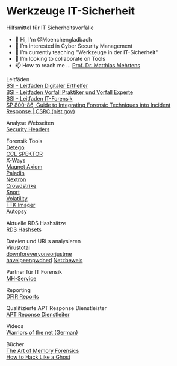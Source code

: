 # Werkzeuge IT-Sicherheit
Hilfsmittel für IT Sicherheitsvorfälle

- 👋 Hi, I’m @Moenchengladbach
- 👀 I’m interested in Cyber Security Management
- 🌱 I’m currently teaching "Werkzeuge in der IT-Sicherheit"
- 💞️ I’m looking to collaborate on Tools
- 📫 How to reach me ... [Prof. Dr. Matthias Mehrtens](https://www.hs-niederrhein.de/cyber-campus-nrw/mehrtens/)

Leitfäden  
[BSI - Leitfaden Digitaler Erthelfer](https://www.bsi.bund.de/SharedDocs/Downloads/DE/BSI/CSN/210712_Leitfaden_Digitaler_Ersthelfer.html)  
[BSI - Leitfaden Vorfall Praktiker und Vorfall Experte](https://www.bsi.bund.de/SharedDocs/Downloads/DE/BSI/CSN/Leitfaden_VP_VE.pdf?__blob=publicationFile&v=20)    
[BSI - Leitfaden IT-Forensik](https://www.bsi.bund.de/DE/Themen/Oeffentliche-Verwaltung/Sicherheitspruefungen/IT-Forensik/forensik_node.html)  
[SP 800-86, Guide to Integrating Forensic Techniques into Incident Response | CSRC (nist.gov)](https://csrc.nist.gov/publications/detail/sp/800-86/final)  

Analyse Webseiten  
[Security Headers](https://securityheaders.com/)

Forensik Tools  
[Detego](https://detegoglobal.com/)  
[CCL SPEKTOR](https://www.cclsolutionsgroup.com/forensic-products)  
[X-Ways](http://www.x-ways.net/)  
[Magnet Axiom](https://www.magnetforensics.com/)  
[Paladin](https://sumuri.com/software/paladin/)  
[Nextron](https://www.nextron-systems.com/)  
[Crowdstrike](https://www.crowdstrike.de/)  
[Snort](https://www.snort.org/)  
[Volatility](https://www.volatilityfoundation.org/)  
[FTK Imager](https://accessdata.com/product-download/ftk-imager-version-4-7-1)  
[Autopsy](https://www.sleuthkit.org/autopsy/)  

Aktuelle RDS Hashsätze  
[RDS Hashsets](https://www.nist.gov/itl/ssd/software-quality-group/national-software-reference-library-nsrl/nsrl-download/current-rds)  

Dateien und URLs analysieren  
[Virustotal](https://www.virustotal.com/gui/home/upload)  
[downforeveryoneorjustme](https://downforeveryoneorjustme.com/)  
[haveipeenpwdned](https://haveibeenpwned.com/) 
[Netzbeweis](https://www.netzbeweis.com)  

Partner für IT Forensik  
[MH-Service](https://www.mh-service.de/de)  

Reporting   
[DFIR Reports](https://www.forensicfocus.com/articles/writing-dfir-reports-a-primer/)  

Qualifizierte APT Response Dienstleister  
[APT Reponse Dienstleiter](https://www.bsi.bund.de/SharedDocs/Downloads/DE/BSI/Cyber-Sicherheit/Themen/Dienstleister_APT-Response-Liste.pdf?__blob=publicationFile&v=12)  

Videos  
[Warriors of the net (German)](https://www.youtube.com/watch?v=4VxPazlA0Zc)  

Bücher  
[The Art of Memory Forensics](https://www.wiley.com/en-us/The+Art+of+Memory+Forensics:+Detecting+Malware+and+Threats+in+Windows,+Linux,+and+Mac+Memory-p-9781118825099)  
[How to Hack Like a Ghost](https://nostarch.com/how-hack-ghost)  






